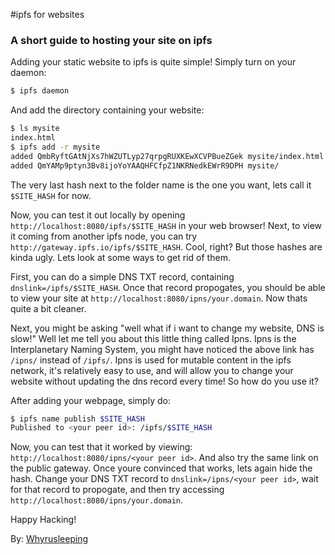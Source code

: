 #ipfs for websites
### A short guide to hosting your site on ipfs

Adding your static website to ipfs is quite simple! Simply turn on your daemon:
```bash
$ ipfs daemon
```

And add the directory containing your website:
```bash
$ ls mysite
index.html
$ ipfs add -r mysite
added QmbRyftGAtNjXs7hWZUTLyp27qrpgRUXKEwXCVPBueZGek mysite/index.html
added QmYAMp9ptyn3Bv8ijoYoYAAQHFCfpZ1NKRNedkEWrR9DPH mysite/
```

The very last hash next to the folder name is the one you want, lets call it
`$SITE_HASH` for now.  

Now, you can test it out locally by opening `http://localhost:8080/ipfs/$SITE_HASH`
in your web browser! Next, to view it coming from another ipfs node, you can try
`http://gateway.ipfs.io/ipfs/$SITE_HASH`. Cool, right?  But those hashes are
kinda ugly. Lets look at some ways to get rid of them.

First, you can do a simple DNS TXT record, containing `dnslink=/ipfs/$SITE_HASH`.
Once that record propogates, you should be able to view your site at
`http://localhost:8080/ipns/your.domain`. Now thats quite a bit cleaner.

Next, you might be asking "well what if i want to change my website, DNS is slow!"
Well let me tell you about this little thing called Ipns. Ipns is the Interplanetary
Naming System, you might have noticed the above link has `/ipns/` instead of `/ipfs/`.
Ipns is used for mutable content in the ipfs network, it's relatively easy to 
use, and will allow you to change your website without updating the dns record
every time! So how do you use it?

After adding your webpage, simply do:
```bash
$ ipfs name publish $SITE_HASH
Published to <your peer id>: /ipfs/$SITE_HASH
```

Now, you can test that it worked by viewing: `http://localhost:8080/ipns/<your peer id>`.
And also try the same link on the public gateway. Once youre convinced that works,
lets again hide the hash. Change your DNS TXT record to `dnslink=/ipns/<your peer id>`,
wait for that record to propogate, and then try accessing `http://localhost:8080/ipns/your.domain`.

Happy Hacking!

By:
[Whyrusleeping](https://github.com/whyrusleeping)


